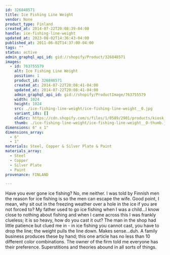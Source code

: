 ```yaml
---
id: 326848571
title: Ice Fishing Line Weight
vendor: None
product_type: Finland
created_at: 2014-07-22T20:08:39-04:00
handle: ice-fishing-line-weight
updated_at: 2023-08-02T14:36:43-04:00
published_at: 2011-06-02T14:37:00-04:00
tags: ""
status: active
admin_graphql_api_id: gid://shopify/Product/326848571
images:
  - id: 763755579
    alt: Ice Fishing Line Weight
    position: 1
    product_id: 326848571
    created_at: 2014-07-22T20:08:41-04:00
    updated_at: 2014-07-22T20:08:41-04:00
    admin_graphql_api_id: gid://shopify/ProductImage/763755579
    width: 1024
    height: 1024
    src: ./ice-fishing-line-weight/ice-fishing-line-weight__0.jpg
    variant_ids: []
    oldSrc: https://cdn.shopify.com/s/files/1/0589/2901/products/kiosk_fi_icefish.jpeg?v=1406074121
    thumb: ./ice-fishing-line-weight/ice-fishing-line-weight__0-thumb.jpg
dimensions: 6" x 1"
dimensions_array:
  - 6"
  - 1"
materials: Steel, Copper & Silver Plate & Paint
materials_array:
  - Steel
  - Copper
  - Silver Plate
  - Paint
provenance: FINLAND

---
```


Have you ever gone ice fishing? No, me neither. I was told by Finnish men the reason for ice fishing is so the men can escape the wife. Good point, I mean, why sit out in the freezing weather over a hole in the ice if you are not forced to? My father used to go ice fishing when I was a child…I know close to nothing about fishing and when I came across this I was frankly clueless; it is so heavy, how do you cast it out? The man in the shop had little patience but clued me in - in ice fishing you cannot cast, you have to drop the line; the weight pulls the line down. Makes sense...duh. A family business produces these by hand; this one article has no less than 10 different color combinations. The owner of the firm told me everyone has their preference. Superstitions and theories abound in all sorts of things.